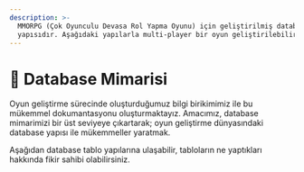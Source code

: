 ```yaml
---
description: >-
  MMORPG (Çok Oyunculu Devasa Rol Yapma Oyunu) için geliştirilmiş database
  yapısıdır. Aşağıdaki yapılarla multi-player bir oyun geliştirilebilir.
---
```


# 🚀 Database Mimarisi

Oyun geliştirme sürecinde oluşturduğumuz bilgi birikimimiz ile bu mükemmel dokumantasyonu oluşturmaktayız. Amacımız, database mimarimizi bir üst seviyeye çıkartarak; oyun geliştirme dünyasındaki database yapısı ile mükemmeller yaratmak.

Aşağıdan database tablo yapılarına ulaşabilir, tabloların ne yaptıkları hakkında fikir sahibi olabilirsiniz.
